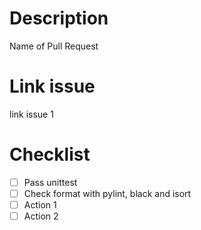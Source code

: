 # Description

Name of Pull Request

# Link issue

link issue 1

# Checklist

- [ ] Pass unittest
- [ ] Check format with pylint, black and isort
- [ ] Action 1
- [ ] Action 2
